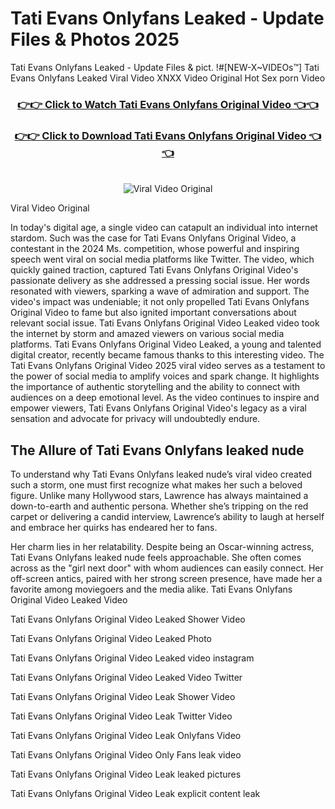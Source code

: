 # Tati Evans Onlyfans Leaked - Update Files & Photos 2025

Tati Evans Onlyfans Leaked - Update Files & pict. !#[NEW-X~VIDEOs™] Tati Evans Onlyfans Leaked Viral Video XNXX Video Original Hot Sex porn Video
<br>
<div align="center">
<h3><a href="https://links2leaks.com?utm_source=tatievans&utm_medium=gitlong" rel="nofollow">👉👉 Click to Watch Tati Evans Onlyfans Original Video 👈👈</a></h3>
<h3><a href="https://links2leaks.com?utm_source=tatievans&utm_medium=gitlong" rel="nofollow">👉👉 Click to Download Tati Evans Onlyfans Original Video 👈👈</a></h3>
<br>
<a href="https://links2leaks.com?utm_source=tatievans&utm_medium=gitlong" rel="nofollow"><img src="https://i.ibb.co/Gkj2r4b/banner.png" alt="Viral Video Original" style="max-width: 100%; display: inline-block;" data-target="animated-image.originalImage"></a>
</div>

Viral Video Original

In today's digital age, a single video can catapult an individual into internet stardom. Such was the case for Tati Evans Onlyfans Original Video, a contestant in the 2024 Ms. competition, whose powerful and inspiring speech went viral on social media platforms like Twitter.
The video, which quickly gained traction, captured Tati Evans Onlyfans Original Video's passionate delivery as she addressed a pressing social issue. Her words resonated with viewers, sparking a wave of admiration and support. The video's impact was undeniable; it not only propelled Tati Evans Onlyfans Original Video to fame but also ignited important conversations about relevant social issue.
Tati Evans Onlyfans Original Video Leaked video took the internet by storm and amazed viewers on various social media platforms. Tati Evans Onlyfans Original Video Leaked, a young and talented digital creator, recently became famous thanks to this interesting video.
The Tati Evans Onlyfans Original Video 2025 viral video serves as a testament to the power of social media to amplify voices and spark change. It highlights the importance of authentic storytelling and the ability to connect with audiences on a deep emotional level. As the video continues to inspire and empower viewers, Tati Evans Onlyfans Original Video's legacy as a viral sensation and advocate for privacy will undoubtedly endure.

<h2>The Allure of Tati Evans Onlyfans leaked nude</h2>


To understand why Tati Evans Onlyfans leaked nude’s viral video created such a storm, one must first recognize what makes her such a beloved figure. Unlike many Hollywood stars, Lawrence has always maintained a down-to-earth and authentic persona. Whether she’s tripping on the red carpet or delivering a candid interview, Lawrence’s ability to laugh at herself and embrace her quirks has endeared her to fans.

Her charm lies in her relatability. Despite being an Oscar-winning actress, Tati Evans Onlyfans leaked nude feels approachable. She often comes across as the "girl next door" with whom audiences can easily connect. Her off-screen antics, paired with her strong screen presence, have made her a favorite among moviegoers and the media alike.
Tati Evans Onlyfans Original Video Leaked Video

Tati Evans Onlyfans Original Video Leaked Shower Video

Tati Evans Onlyfans Original Video Leaked Photo

Tati Evans Onlyfans Original Video Leaked video instagram

Tati Evans Onlyfans Original Video Leaked Video Twitter

Tati Evans Onlyfans Original Video Leak Shower Video

Tati Evans Onlyfans Original Video Leak Twitter Video

Tati Evans Onlyfans Original Video Leak Onlyfans Video

Tati Evans Onlyfans Original Video Only Fans leak video

Tati Evans Onlyfans Original Video Leak leaked pictures

Tati Evans Onlyfans Original Video Leak explicit content leak